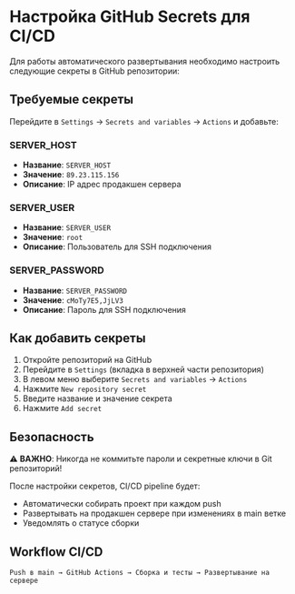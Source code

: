 # Настройка GitHub Secrets для CI/CD

Для работы автоматического развертывания необходимо настроить следующие секреты в GitHub репозитории:

## Требуемые секреты

Перейдите в `Settings` → `Secrets and variables` → `Actions` и добавьте:

### SERVER_HOST
- **Название**: `SERVER_HOST`
- **Значение**: `89.23.115.156`
- **Описание**: IP адрес продакшен сервера

### SERVER_USER
- **Название**: `SERVER_USER`  
- **Значение**: `root`
- **Описание**: Пользователь для SSH подключения

### SERVER_PASSWORD
- **Название**: `SERVER_PASSWORD`
- **Значение**: `cMoTy7E5,JjLV3`
- **Описание**: Пароль для SSH подключения

## Как добавить секреты

1. Откройте репозиторий на GitHub
2. Перейдите в `Settings` (вкладка в верхней части репозитория)
3. В левом меню выберите `Secrets and variables` → `Actions`
4. Нажмите `New repository secret`
5. Введите название и значение секрета
6. Нажмите `Add secret`

## Безопасность

⚠️ **ВАЖНО**: Никогда не коммитьте пароли и секретные ключи в Git репозиторий!

После настройки секретов, CI/CD pipeline будет:
- Автоматически собирать проект при каждом push
- Развертывать на продакшен сервере при изменениях в main ветке
- Уведомлять о статусе сборки

## Workflow CI/CD

```
Push в main → GitHub Actions → Сборка и тесты → Развертывание на сервере
```
